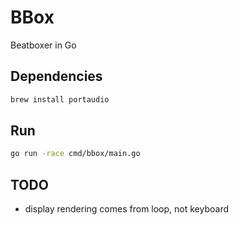 # BBox

Beatboxer in Go

## Dependencies

```bash
brew install portaudio
```

## Run

```bash
go run -race cmd/bbox/main.go
```

## TODO

- display rendering comes from loop, not keyboard
